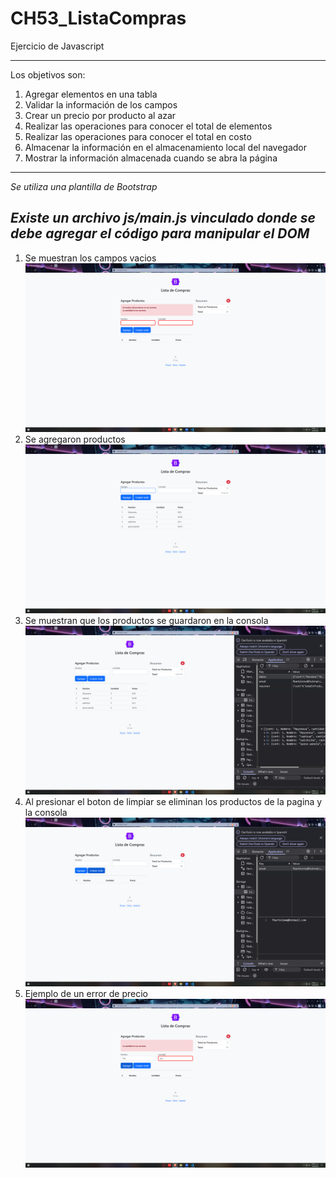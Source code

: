 # CH53_ListaCompras

Ejercicio de Javascript

---

Los objetivos son:

1. Agregar elementos en una tabla
2. Validar la información de los campos
3. Crear un precio por producto al azar
4. Realizar las operaciones para conocer el total de elementos
5. Realizar las operaciones para conocer el total en costo
6. Almacenar la información en el almacenamiento local del navegador
7. Mostrar la información almacenada cuando se abra la página

---

_Se utiliza una plantilla de Bootstrap_

## _Existe un archivo js/main.js vinculado donde se debe agregar el código para manipular el DOM_

1. Se muestran los campos vacios
   ![Index](https://raw.githubusercontent.com/Fernando-Bartolome/CH53_ListaCompras/refs/heads/main/img/campos_vacios.png)
2. Se agregaron productos
   ![Index](https://raw.githubusercontent.com/Fernando-Bartolome/CH53_ListaCompras/refs/heads/main/img/productos.png)
3. Se muestran que los productos se guardaron en la consola
   ![Index](https://raw.githubusercontent.com/Fernando-Bartolome/CH53_ListaCompras/refs/heads/main/img/Console.png)
4. Al presionar el boton de limpiar se eliminan los productos de la pagina y la consola
   ![Index](https://raw.githubusercontent.com/Fernando-Bartolome/CH53_ListaCompras/refs/heads/main/img/Limpiar.png)
5. Ejemplo de un error de precio
   ![Index](https://github.com/Fernando-Bartolome/CH53_ListaCompras/blob/main/img/error_precio.png)
